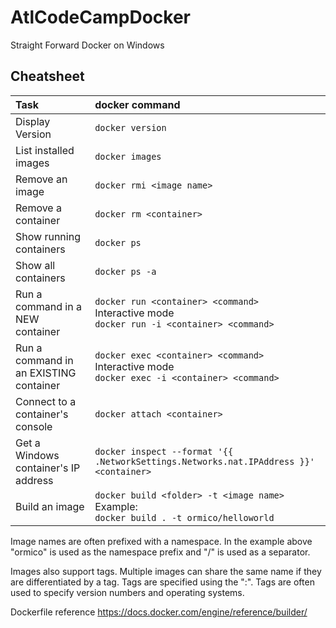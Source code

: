 # AtlCodeCampDocker
Straight Forward Docker on Windows

## Cheatsheet
|Task|docker command|
|:----- |:----------- |
|Display Version|`docker version`|
|List installed images|`docker images`|
|Remove an image|`docker rmi <image name>`|
|Remove a container|`docker rm <container>`|
|Show running containers|`docker ps`|
|Show all containers|`docker ps -a`|
|Run a command in a NEW container|`docker run <container> <command>`<br>Interactive mode<br>`docker run -i <container> <command>`|
|Run a command in an EXISTING container|`docker exec <container> <command>`<br>Interactive mode<br>`docker exec -i <container> <command>`|
|Connect to a container's console|`docker attach <container>`|
|Get a Windows container's IP address|`docker inspect --format '{{ .NetworkSettings.Networks.nat.IPAddress }}' <container>`|
|Build an image|`docker build <folder> -t <image name>`<br>Example:<br>`docker build . -t ormico/helloworld`|
Image names are often prefixed with a namespace. In the example above "ormico" is used as the namespace prefix and "/" is used as a separator.

Images also support tags. Multiple images can share the same name if they are differentiated by a tag.
Tags are specified using the ":". Tags are often used to specify version numbers and operating systems.

Dockerfile reference https://docs.docker.com/engine/reference/builder/